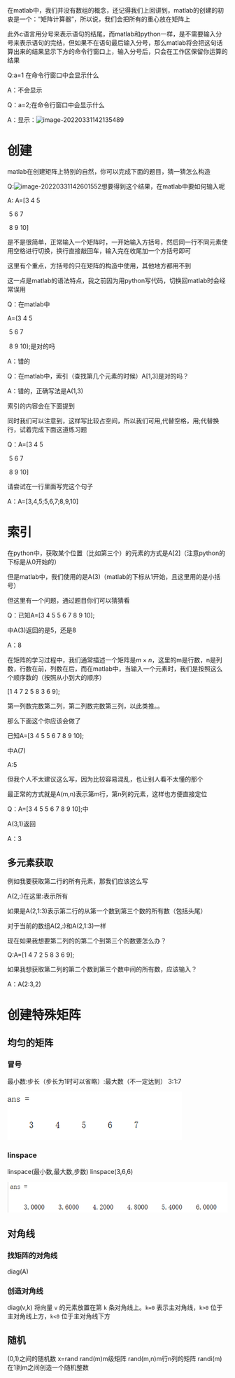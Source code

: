 在matlab中，我们并没有数组的概念，还记得我们上回讲到，matlab的创建的初衷是一个：“矩阵计算器”，所以说，我们会把所有的重心放在矩阵上

此外c语言用分号来表示语句的结尾，而matlab和python一样，是不需要输入分号来表示语句的完结，但如果不在语句最后输入分号，那么matlab将会把这句话算出来的结果显示下方的命令行窗口上，输入分号后，只会在工作区保留你运算的结果

Q:a=1 在命令行窗口中会显示什么

A：不会显示

Q：a=2;在命令行窗口中会显示什么

A：显示：![image-20220331142135489](C:\Users\PRAGM\Documents\GitHub\githubpages_withorbit\math\image-20220331142135489.png)

# 创建

matlab在创建矩阵上特别的自然，你可以完成下面的题目，猜一猜怎么构造

Q:![image-20220331142601552](C:\Users\PRAGM\Documents\GitHub\githubpages_withorbit\math\image-20220331142601552.png)想要得到这个结果，在matlab中要如何输入呢

A: A=[3 4 5

​        5 6 7

​        8 9 10]

是不是很简单，正常输入一个矩阵时，一开始输入方括号，然后同一行不同元素使用空格进行切换，换行直接敲回车，输入完在收尾加一个方括号即可

这里有个重点，方括号的只在矩阵的构造中使用，其他地方都用不到

这一点是matlab的语法特点，我之前因为用python写代码，切换回matlab时会经常误用

Q：在matlab中

A=(3 4 5

​        5 6 7

​        8 9 10);是对的吗

A：错的

Q：在matlab中，索引（查找第几个元素的时候）A[1,3]是对的吗？

A：错的，正确写法是A(1,3)

索引的内容会在下面提到

同时我们可以注意到，这样写比较占空间，所以我们可用,代替空格，用;代替换行，试着完成下面这道练习题

Q：A=[3 4 5

​        5 6 7

​        8 9 10]

请尝试在一行里面写完这个句子

A：A=[3,4,5;5,6,7;8,9,10]

# 索引

在python中，获取某个位置（比如第三个）的元素的方式是A[2]（注意python的下标是从0开始的）

但是matlab中，我们使用的是A(3)（matlab的下标从1开始，且这里用的是小括号）

但这里有一个问题，通过题目你们可以猜猜看

Q：已知A=[3 4 5
5 6 7
8 9 10];

中A(3)返回的是5，还是8

A：8

在矩阵的学习过程中，我们通常描述一个矩阵是$m \times n$，这里的m是行数，n是列数，行数在前，列数在后，而在matlab中，当输入一个元素时，我们是按照这么个顺序数的（按照从小到大的顺序）

[1 4 7
 2 5 8
 3 6 9];

第一列数完数第二列，第二列数完数第三列，以此类推。。

那么下面这个你应该会做了

已知A=[3 4 5
5 6 7
8 9 10];

中A(7)

A:5

但我个人不太建议这么写，因为比较容易混乱，也让别人看不太懂的那个

最正常的方式就是A(m,n)表示第m行，第n列的元素，这样也方便直接定位

Q：A=[3 4 5
5 6 7
8 9 10];中

A(3,1)返回

A：3

## 多元素获取

例如我要获取第二行的所有元素，那我们应该这么写

A(2,:)在这里:表示所有

如果是A(2,1:3)表示第二行的从第一个数到第三个数的所有数（包括头尾）

对于当前的数组A(2,:)和A(2,1:3)一样

现在如果我想要第二列的的第二个到第三个的数要怎么办？

Q:A=[1 4 7
    2 5 8
    3 6 9];

如果我想获取第二列的第二个数到第三个数中间的所有数，应该输入？

A：A(2:3,2)

# 创建特殊矩阵
## 均匀的矩阵

### 冒号

最小数:步长（步长为1时可以省略）:最大数（不一定达到）
3:1:7

![](Pastedimage20220218231018.png)

### linspace
linspace(最小数,最大数,步数)
linspace(3,6,6)

![](Pastedimage20220218231223.png)

## 对角线
### 找矩阵的对角线
diag(A)
### 创造对角线
 diag(v,k) 将向量 `v` 的元素放置在第 `k` 条对角线上。`k=0` 表示主对角线，`k>0` 位于主对角线上方，`k<0` 位于主对角线下方
## 随机
(0,1)之间的随机数 x=rand
 rand(m)m级矩阵
rand(m,n)m行n列的矩阵
randi(m)在1到m之间创造一个随机整数
 
